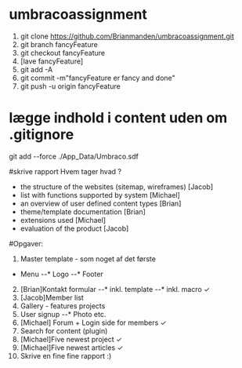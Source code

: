 # umbracoassignment

1. git clone https://github.com/Brianmanden/umbracoassignment.git
2. git branch fancyFeature
3. git checkout fancyFeature
4. [lave fancyFeature]
5. git add -A
6. git commit -m"fancyFeature er fancy and done"
7. git push -u origin fancyFeature

# lægge indhold i content uden om .gitignore
git add --force ./App_Data/Umbraco.sdf

#skrive rapport
Hvem tager hvad ?

- the structure of the websites (sitemap, wireframes) [Jacob]
- list with functions supported by system [Michael]
- an overview of user defined content types [Brian]
- theme/template documentation [Brian]
- extensions used [Michael]
- evaluation of the product [Jacob]

#Opgaver:
  1. Master template - som noget af det første
  * Menu
  --* Logo
  --* Footer
  2. [Brian]Kontakt formular
  --* inkl. template
  --* inkl. macro ✓
  3. [Jacob]Member list
  4. Gallery  - features projects
  5. User signup
  --* Photo etc.
  6. [Michael] Forum + Login side for members ✓
  7. Search for content (plugin)
  8. [Michael]Five newest project ✓
  9. [Michael]Five newest articles ✓
  10. Skrive en fine fine rapport :)
